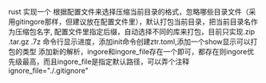 rust 实现一个 根据配置文件来选择压缩当前目录的格式，忽略哪些目录文件（采用gitingore那样，但建议放在配置文件里），默认打包当前目录，把当前目录名作为压缩包名字, 配置文件里指定后缀，自动选择不同的库来打包，目前只实现.zip .tar.gz .7z 
命令行显示进度，添加init命令创建ztr.toml,添加一个show显示可以打包的类型
添加新的解析，ingore和ingore_file存在一个即可，都存在则ingore优先级最高，而且ingore_file是指定默认路径，可以弄个注释ignore_file="./.gitignore"